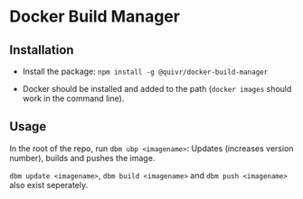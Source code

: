 # Docker Build Manager

## Installation

- Install the package: `npm install -g @quivr/docker-build-manager`

- Docker should be installed and added to the path (`docker images` should work in the command line).

## Usage

In the root of the repo, run `dbm ubp <imagename>`: Updates (increases version number), builds and pushes the image.

`dbm update <imagename>`, `dbm build <imagename>` and `dbm push <imagename>` also exist seperately.
